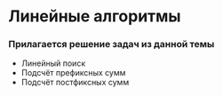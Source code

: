 # Линейные алгоритмы 

### Прилагается решение задач из данной темы

- Линейный поиск
- Подсчёт префиксных сумм
- Подсчёт постфиксных сумм
